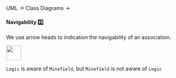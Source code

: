 <div id="path">UML &rarr; Class Diagrams &rarr;</div>

<div id="title">

#### Navigability :two:

</div>

<div id="body">

We use arrow heads to indication the navigability of an association.

<tip-box>

<img src="{{baseUrl}}/uml/classDiagrams/associations/navigability/images/logicMinefield.png" height="40" />
<p/>

`Logic` is aware of `Minefield`, but `Minefield` is not aware of `Logic`

</tip-box>

</div>

<div id="extras">
</div>

</div>
